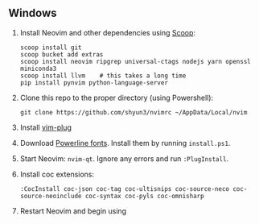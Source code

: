 ## Windows

1. Install Neovim and other dependencies using [Scoop](http://scoop.sh):
    ```
    scoop install git
    scoop bucket add extras
    scoop install neovim ripgrep universal-ctags nodejs yarn openssl miniconda3
    scoop install llvm    # this takes a long time
    pip install pynvim python-language-server
    ```

1. Clone this repo to the proper directory (using Powershell):
    ```
    git clone https://github.com/shyun3/nvimrc ~/AppData/Local/nvim
    ```

1. Install [vim-plug](https://github.com/junegunn/vim-plug)

1. Download [Powerline fonts](https://github.com/powerline/fonts). Install them
   by running `install.ps1`.

1. Start Neovim: `nvim-qt`. Ignore any errors and run `:PlugInstall`.

1. Install coc extensions:
    ```
    :CocInstall coc-json coc-tag coc-ultisnips coc-source-neco coc-source-neoinclude coc-syntax coc-pyls coc-omnisharp
    ```

1. Restart Neovim and begin using
